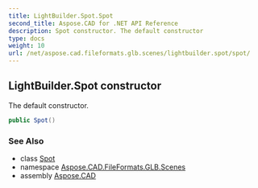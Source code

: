 ```yaml
---
title: LightBuilder.Spot.Spot
second_title: Aspose.CAD for .NET API Reference
description: Spot constructor. The default constructor
type: docs
weight: 10
url: /net/aspose.cad.fileformats.glb.scenes/lightbuilder.spot/spot/
---
```

## LightBuilder.Spot constructor

The default constructor.

```csharp
public Spot()
```

### See Also

* class [Spot](../)
* namespace [Aspose.CAD.FileFormats.GLB.Scenes](../../lightbuilder.spot/)
* assembly [Aspose.CAD](../../../)


